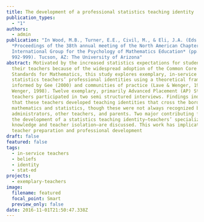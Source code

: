 ```yaml
---
title: The development of a professional statistics teaching identity
publication_types:
  - "1"
authors:
  - admin
publication: "In Wood, M.B., Turner, E.E., Civil, M., & Eli, J.A. (Eds.),
  *Proceedings of the 38th annual meeting of the North American Chapter of the
  International Group for the Psychology of Mathematics Education* (pp.
  992-999). Tucson, AZ: The University of Arizona"
abstract: Motivated by the increased statistics expectations for students and
  their teachers because of the widespread adoption of the Common Core State
  Standards for Mathematics, this study explores exemplary, in-service
  statistics teachers’ professional identities using a theoretical framework
  informed by Gee (2000) and communities of practice (Lave & Wenger, 1991;
  Wenger, 1998). Twelve exemplary, primarily Advanced Placement (AP) Statistics
  teachers participated in two semi structured interviews. Findings indicate
  that these teachers developed teaching identities that cross the borders of
  mathematics and statistics, though these were not always recognized by
  administrators, other teachers, and parents. Two major contributing factors to
  the development of a statistics teaching identity—teachers’ specialized
  knowledge and teacher isolation—are discussed. This work has implications for
  teacher preparation and professional development
draft: false
featured: false
tags:
  - in-service teachers
  - beliefs
  - identity
  - stat-ed
projects:
  - exemplary-teachers
image:
  filename: featured
  focal_point: Smart
  preview_only: false
date: 2016-11-01T21:50:47.338Z
---
```

